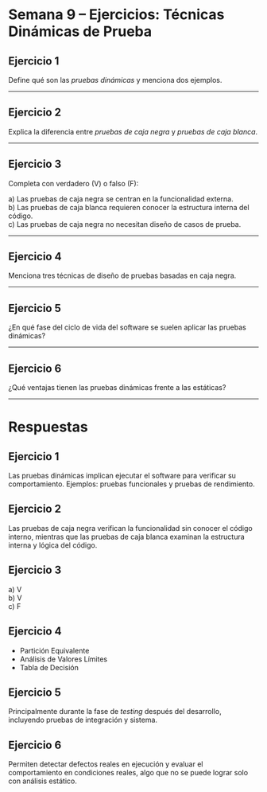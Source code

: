 # Semana 9 – Ejercicios: Técnicas Dinámicas de Prueba

## Ejercicio 1

Define qué son las *pruebas dinámicas* y menciona dos ejemplos.

---

## Ejercicio 2

Explica la diferencia entre *pruebas de caja negra* y *pruebas de caja blanca*.

---

## Ejercicio 3

Completa con verdadero (V) o falso (F):

a) Las pruebas de caja negra se centran en la funcionalidad externa.  
b) Las pruebas de caja blanca requieren conocer la estructura interna del código.  
c) Las pruebas de caja negra no necesitan diseño de casos de prueba.

---

## Ejercicio 4

Menciona tres técnicas de diseño de pruebas basadas en caja negra.

---

## Ejercicio 5

¿En qué fase del ciclo de vida del software se suelen aplicar las pruebas dinámicas?

---

## Ejercicio 6

¿Qué ventajas tienen las pruebas dinámicas frente a las estáticas?

---

# Respuestas

## Ejercicio 1

Las pruebas dinámicas implican ejecutar el software para verificar su comportamiento. Ejemplos: pruebas funcionales y pruebas de rendimiento.

## Ejercicio 2

Las pruebas de caja negra verifican la funcionalidad sin conocer el código interno, mientras que las pruebas de caja blanca examinan la estructura interna y lógica del código.

## Ejercicio 3

a) V  
b) V  
c) F  

## Ejercicio 4

- Partición Equivalente  
- Análisis de Valores Límites  
- Tabla de Decisión  

## Ejercicio 5

Principalmente durante la fase de *testing* después del desarrollo, incluyendo pruebas de integración y sistema.

## Ejercicio 6

Permiten detectar defectos reales en ejecución y evaluar el comportamiento en condiciones reales, algo que no se puede lograr solo con análisis estático.
